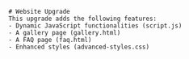 
    # Website Upgrade
    This upgrade adds the following features:
    - Dynamic JavaScript functionalities (script.js)
    - A gallery page (gallery.html)
    - A FAQ page (faq.html)
    - Enhanced styles (advanced-styles.css)
    